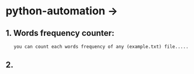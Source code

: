 # python-automation ->

 ## 1. Words frequency counter:
     
       you can count each words frequency of any (example.txt) file.....
       
 
 ##  2.

   
